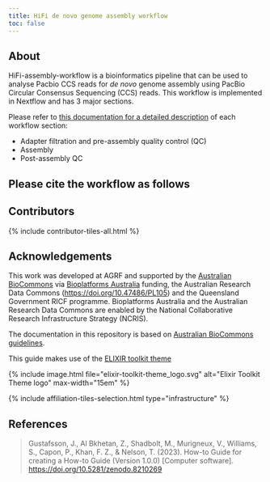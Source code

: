 ```yaml
---
title: HiFi de novo genome assembly workflow
toc: false
---
```



## About

HiFi-assembly-workflow is a bioinformatics pipeline that can be used to analyse Pacbio CCS reads for *de novo* genome assembly using PacBio Circular Consensus Sequencing (CCS) reads. This workflow is implemented in Nextflow and has 3 major sections. 
 
Please refer to [this documentation for a detailed description](recommendations) of each workflow section:
 
- Adapter filtration and pre-assembly quality control (QC)
- Assembly
- Post-assembly QC


## Please cite the workflow as follows

> 


## Contributors

{% include contributor-tiles-all.html %}


## Acknowledgements

This work was developed at AGRF and supported by the [Australian BioCommons](https://www.biocommons.org.au/) via [Bioplatforms Australia](https://bioplatforms.com/) funding, the Australian Research Data Commons (https://doi.org/10.47486/PL105) and the Queensland Government RICF programme. Bioplatforms Australia and the Australian Research Data Commons are enabled by the National Collaborative Research Infrastructure Strategy (NCRIS).

The documentation in this repository is based on [Australian BioCommons guidelines](https://github.com/AustralianBioCommons/doc_guidelines). 

This guide makes use of the [ELIXIR toolkit theme](https://github.com/ELIXIR-Belgium/elixir-toolkit-theme)

{% include image.html file="elixir-toolkit-theme_logo.svg" alt="Elixir Toolkit Theme logo" max-width="15em" %}

{% include affiliation-tiles-selection.html type="infrastructure" %}


## References

> Gustafsson, J., Al Bkhetan, Z., Shadbolt, M., Murigneux, V., Williams, S., Capon, P., Khan, F. Z., & Nelson, T. (2023). How-to Guide for creating a How-to Guide (Version 1.0.0) [Computer software]. https://doi.org/10.5281/zenodo.8210269
